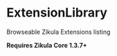 ExtensionLibrary
================

Browseable Zikula Extensions listing

**Requires Zikula Core 1.3.7+**